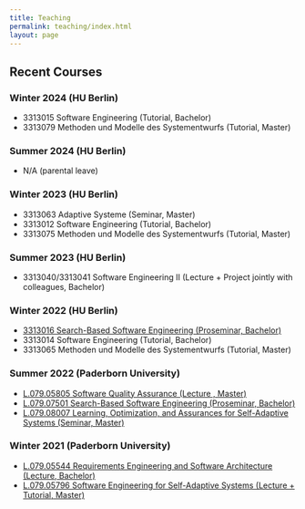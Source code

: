 ```yaml
---
title: Teaching
permalink: teaching/index.html
layout: page
---
```


## Recent Courses

### Winter 2024 (HU Berlin)
* 3313015 Software Engineering (Tutorial, Bachelor)
* 3313079 Methoden und Modelle des Systementwurfs (Tutorial, Master)

### Summer 2024 (HU Berlin)

* N/A (parental leave)

### Winter 2023 (HU Berlin)
* 3313063 Adaptive Systeme (Seminar, Master)
* 3313012 Software Engineering (Tutorial, Bachelor)
* 3313075 Methoden und Modelle des Systementwurfs (Tutorial, Master)

### Summer 2023 (HU Berlin)

* 3313040/3313041 Software Engineering II (Lecture + Project jointly with colleagues, Bachelor)

### Winter 2022 (HU Berlin)

* [3313016 Search-Based Software Engineering (Proseminar, Bachelor)](2022W-SBSE)
* 3313014 Software Engineering (Tutorial, Bachelor)
* 3313065 Methoden und Modelle des Systementwurfs (Tutorial, Master)

### Summer 2022 (Paderborn University)

* [L.079.05805 Software Quality Assurance (Lecture , Master)](2022S-SQA)
* [L.079.07501 Search-Based Software Engineering (Proseminar, Bachelor)](2022S-SBSE)
* [L.079.08007 Learning, Optimization, and Assurances for Self-Adaptive Systems (Seminar, Master)](2022S-LOASAS)

### Winter 2021 (Paderborn University)

* [L.079.05544 Requirements Engineering and Software Architecture (Lecture, Bachelor)](2021W-RESA)
* [L.079.05796 Software Engineering for Self-Adaptive Systems (Lecture + Tutorial, Master)](2021W-SEfSAS)
